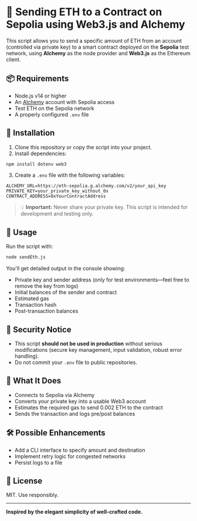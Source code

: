 # 🔁 Sending ETH to a Contract on Sepolia using Web3.js and Alchemy

This script allows you to send a specific amount of ETH from an account (controlled via private key) to a smart contract deployed on the **Sepolia** test network, using **Alchemy** as the node provider and **Web3.js** as the Ethereum client.

## 📦 Requirements

- Node.js v14 or higher
- An [Alchemy](https://alchemy.com/) account with Sepolia access
- Test ETH on the Sepolia network
- A properly configured `.env` file

## 📁 Installation

1. Clone this repository or copy the script into your project.
2. Install dependencies:

```bash
npm install dotenv web3
```

3. Create a `.env` file with the following variables:

```env
ALCHEMY_URL=https://eth-sepolia.g.alchemy.com/v2/your_api_key
PRIVATE_KEY=your_private_key_without_0x
CONTRACT_ADDRESS=0xYourContractAddress
```

> 💡 **Important:** Never share your private key. This script is intended for development and testing only.

## 🚀 Usage

Run the script with:

```bash
node sendEth.js
```

You'll get detailed output in the console showing:

- Private key and sender address (only for test environments—feel free to remove the key from logs)
- Initial balances of the sender and contract
- Estimated gas
- Transaction hash
- Post-transaction balances

## 🔐 Security Notice

- This script **should not be used in production** without serious modifications (secure key management, input validation, robust error handling).
- Do not commit your `.env` file to public repositories.

## 🧠 What It Does

- Connects to Sepolia via Alchemy
- Converts your private key into a usable Web3 account
- Estimates the required gas to send 0.002 ETH to the contract
- Sends the transaction and logs pre/post balances

## 🛠️ Possible Enhancements

- Add a CLI interface to specify amount and destination
- Implement retry logic for congested networks
- Persist logs to a file

## 🧾 License

MIT. Use responsibly.

---

**Inspired by the elegant simplicity of well-crafted code.**

